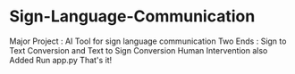 # Sign-Language-Communication
Major Project : AI Tool for sign language communication
Two Ends : Sign to Text Conversion and Text to Sign Conversion
Human Intervention also Added
Run app.py
That's it!

